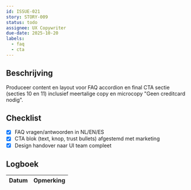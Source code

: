 ```yaml
---
id: ISSUE-021
story: STORY-009
status: todo
assignee: UX Copywriter
due-date: 2025-10-20
labels:
  - faq
  - cta
---
```


## Beschrijving
Produceer content en layout voor FAQ accordion en final CTA sectie (secties 10 en 11) inclusief meertalige copy en microcopy "Geen creditcard nodig".

## Checklist
- [x] FAQ vragen/antwoorden in NL/EN/ES
- [x] CTA blok (text, knop, trust bullets) afgestemd met marketing
- [x] Design handover naar UI team compleet

## Logboek
| Datum | Opmerking |
|-------|-----------|
